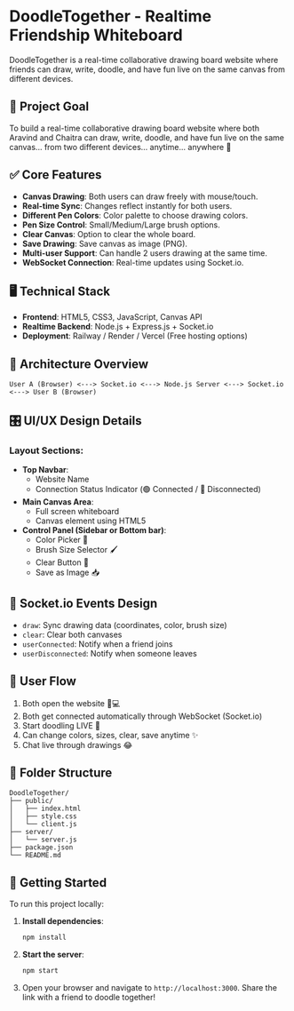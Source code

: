 # DoodleTogether - Realtime Friendship Whiteboard

DoodleTogether is a real-time collaborative drawing board website where friends can draw, write, doodle, and have fun live on the same canvas from different devices.

## 🎯 Project Goal
To build a real-time collaborative drawing board website where both Aravind and Chaitra can draw, write, doodle, and have fun live on the same canvas... from two different devices… anytime... anywhere 🚀

## ✅ Core Features
- **Canvas Drawing**: Both users can draw freely with mouse/touch.
- **Real-time Sync**: Changes reflect instantly for both users.
- **Different Pen Colors**: Color palette to choose drawing colors.
- **Pen Size Control**: Small/Medium/Large brush options.
- **Clear Canvas**: Option to clear the whole board.
- **Save Drawing**: Save canvas as image (PNG).
- **Multi-user Support**: Can handle 2 users drawing at the same time.
- **WebSocket Connection**: Real-time updates using Socket.io.

## 🖥️ Technical Stack
- **Frontend**: HTML5, CSS3, JavaScript, Canvas API
- **Realtime Backend**: Node.js + Express.js + Socket.io
- **Deployment**: Railway / Render / Vercel (Free hosting options)

## 🔗 Architecture Overview
```
User A (Browser) <---> Socket.io <---> Node.js Server <---> Socket.io <---> User B (Browser)
```

## 🎛️ UI/UX Design Details
### Layout Sections:
- **Top Navbar**:
    - Website Name
    - Connection Status Indicator (🟢 Connected / 🔴 Disconnected)
- **Main Canvas Area**:
    - Full screen whiteboard
    - Canvas element using HTML5
- **Control Panel (Sidebar or Bottom bar)**:
    - Color Picker 🎨
    - Brush Size Selector 🖌️
    - Clear Button 🧹
    - Save as Image 📥

## 📡 Socket.io Events Design
- `draw`: Sync drawing data (coordinates, color, brush size)
- `clear`: Clear both canvases
- `userConnected`: Notify when a friend joins
- `userDisconnected`: Notify when someone leaves

## 🚀 User Flow
1. Both open the website 📱💻
2. Both get connected automatically through WebSocket (Socket.io)
3. Start doodling LIVE 🎨
4. Can change colors, sizes, clear, save anytime ✨
5. Chat live through drawings 😂

## 🧱 Folder Structure
```
DoodleTogether/
├── public/
│   ├── index.html
│   ├── style.css
│   └── client.js
├── server/
│   └── server.js
├── package.json
└── README.md
```

## 🚀 Getting Started

To run this project locally:

1.  **Install dependencies**:
    ```bash
    npm install
    ```
2.  **Start the server**:
    ```bash
    npm start
    ```
3.  Open your browser and navigate to `http://localhost:3000`.
    Share the link with a friend to doodle together!